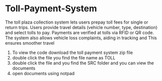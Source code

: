 # Toll-Payment-System
The toll plaza collection system lets users prepay toll fees for single or return trips. Users provide travel details (vehicle number, type, destination) and select tolls to pay. Payments are verified at tolls via RFID or QR code. The system also allows vehicle loss complaints, aiding in tracking and This ensures smoother travel
1) To view the code download the toll payment system zip file 
2) double click the file you find the file name as TOLL
3) double click the file and you find the SRC folder and you can view the documents
4) open documents using notpad 
